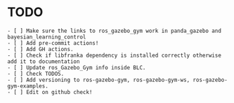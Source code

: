 # TODO

    - [ ] Make sure the links to ros_gazebo_gym work in panda_gazebo and bayesian_learning_control
    - [ ] Add pre-commit actions!
    - [ ] Add GH actions.
    - [ ] Check if libfranka dependency is installed correctly otherwise add it to documentation
    - [ ] Update ros_Gazebo_Gym info inside BLC.
    - [ ] Check TODOS.
    - [ ] Add versioning to ros-gazebo-gym, ros-gazebo-gym-ws, ros-gazebo-gym-examples.
    - [ ] Edit on github check!
